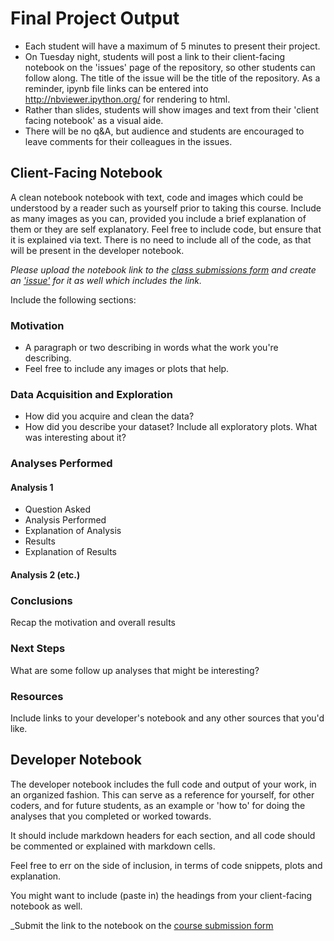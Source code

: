 # Final Project Output

* Each student will have a maximum of 5 minutes to present their project.  
* On Tuesday night, students will post a link to their client-facing notebook on the 'issues' page of the repository, so other students can follow along.  The title of the issue will be the title of the repository.  As a reminder, ipynb file links can be entered into http://nbviewer.ipython.org/ for rendering to html.
* Rather than slides, students will show images and text from their 'client facing notebook' as a visual aide.  
* There will be no q&A, but audience and students are encouraged to leave comments for their colleagues in the issues.

## Client-Facing Notebook 

A clean notebook notebook with text, code and images which could be understood by a reader such as yourself prior to taking this course.  Include as many images as you can, provided you include a brief explanation of them or they are self explanatory.  Feel free to include code, but ensure that it is explained via text.  There is no need to include all of the code, as that will be present in the developer notebook.

_Please upload the notebook link to the [class submissions form](https://docs.google.com/forms/d/1TzvQCYruLcTLzfCQBcjhp7INLZWvwErCqTaFCU7LhpE/viewform) and create an ['issue'](https://github.com/TeachingDataScience/data-science-course/issues) for it as well which includes the link._

Include the following sections:

### Motivation

* A paragraph or two describing in words what the work you're describing.
* Feel free to include any images or plots that help.

### Data Acquisition and Exploration
* How did you acquire and clean the data?
* How did you describe your dataset?  Include all exploratory plots.  What was interesting about it?

### Analyses Performed

#### Analysis 1

* Question Asked
* Analysis Performed
* Explanation of Analysis
* Results
* Explanation of Results

#### Analysis 2 (etc.)

### Conclusions

Recap the motivation and overall results

### Next Steps

What are some follow up analyses that might be interesting?

### Resources

Include links to your developer's notebook and any other sources that you'd like.



## Developer Notebook

The developer notebook includes the full code and output of your work, in an organized fashion.  This can serve as a reference for yourself, for other coders, and for future students, as an example or 'how to' for doing the analyses that you completed or worked towards.

It should include markdown headers for each section, and all code should be commented or explained with markdown cells.

Feel free to err on the side of inclusion, in terms of code snippets, plots and explanation.

You might want to include (paste in) the headings from your client-facing notebook as well.

_Submit the link to the notebook on the [course submission form](https://docs.google.com/a/scaleanalytics.com/forms/d/1TzvQCYruLcTLzfCQBcjhp7INLZWvwErCqTaFCU7LhpE/edit)






